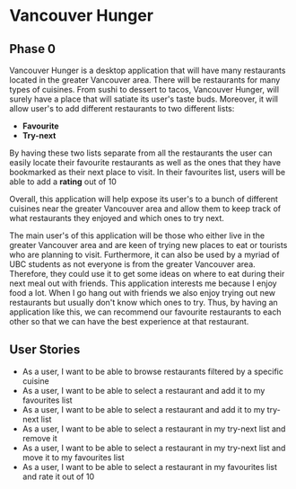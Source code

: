 # Vancouver  Hunger

## Phase 0

Vancouver Hunger is a desktop application that will have many restaurants located in the greater Vancouver area. There
will be restaurants for many types of cuisines. From sushi to dessert to tacos, Vancouver Hunger, will surely have a
place that will satiate its user's taste buds. Moreover, it will allow user's to add different restaurants to two
different lists:

- **Favourite**
- **Try-next**

By having these two lists separate from all the restaurants the user can easily locate their favourite restaurants as
well as the ones that they have bookmarked as their next place to visit. In their favourites list, users will be able 
to add a **rating** out of 10

Overall, this application will help expose its user's to a bunch of different cuisines near the greater Vancouver area
and allow them to keep track of what restaurants they enjoyed and which ones to try next.

The main user's of this application will be those who either live in the greater Vancouver area and are keen of trying
new places to eat or tourists who are planning to visit. Furthermore, it can also be used by a myriad of UBC students as
not everyone is from the greater Vancouver area. Therefore, they could use it to get some ideas on where to eat during
their next meal out with friends. This application interests me because I enjoy food a lot. When I go hang out with
friends we also enjoy trying out new restaurants but usually don't know which ones to try. Thus, by having an
application like this, we can recommend our favourite restaurants to each other so that we can have the best experience 
at that restaurant.

## User Stories

- As a user, I want to be able to browse restaurants filtered by a specific cuisine
- As a user, I want to be able to select a restaurant and add it to my favourites list
- As a user, I want to be able to select a restaurant and add it to my try-next list
- As a user, I want to be able to select a restaurant in my try-next list and remove it
- As a user, I want to be able to select a restaurant in my try-next list and move it to my favourites list
- As a user, I want to be able to select a restaurant in my favourites list and rate it out of 10